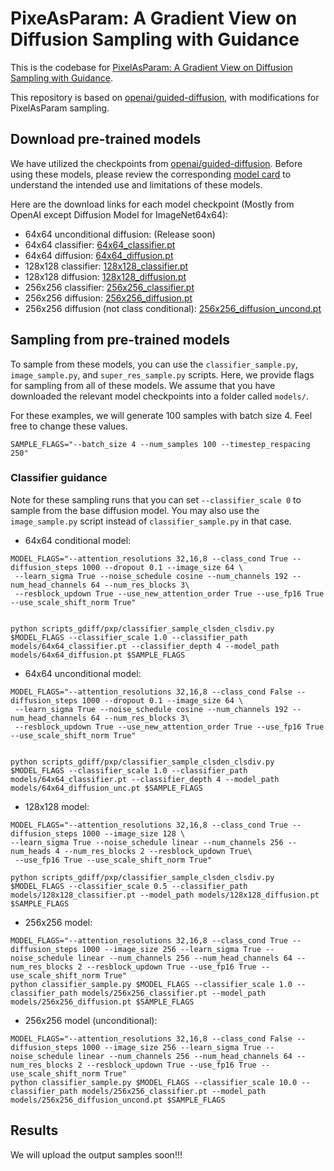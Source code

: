 # PixeAsParam: A Gradient View on Diffusion Sampling with Guidance

This is the codebase for [PixelAsParam: A Gradient View on Diffusion Sampling with Guidance](https://proceedings.mlr.press/v202/dinh23a/dinh23a.pdf).

This repository is based on [openai/guided-diffusion](https://github.com/openai/guided-diffusion), with modifications for PixelAsParam sampling.

## Download pre-trained models

We have utilized the checkpoints from [openai/guided-diffusion](https://github.com/openai/guided-diffusion). Before using these models, please review the corresponding [model card](model-card.md) to understand the intended use and limitations of these models.



Here are the download links for each model checkpoint (Mostly from OpenAI except Diffusion Model for ImageNet64x64):
 * 64x64 unconditional diffusion: (Release soon) 
 * 64x64 classifier: [64x64_classifier.pt](https://openaipublic.blob.core.windows.net/diffusion/jul-2021/64x64_classifier.pt)
 * 64x64 diffusion: [64x64_diffusion.pt](https://openaipublic.blob.core.windows.net/diffusion/jul-2021/64x64_diffusion.pt)
 * 128x128 classifier: [128x128_classifier.pt](https://openaipublic.blob.core.windows.net/diffusion/jul-2021/128x128_classifier.pt)
 * 128x128 diffusion: [128x128_diffusion.pt](https://openaipublic.blob.core.windows.net/diffusion/jul-2021/128x128_diffusion.pt)
 * 256x256 classifier: [256x256_classifier.pt](https://openaipublic.blob.core.windows.net/diffusion/jul-2021/256x256_classifier.pt)
 * 256x256 diffusion: [256x256_diffusion.pt](https://openaipublic.blob.core.windows.net/diffusion/jul-2021/256x256_diffusion.pt)
 * 256x256 diffusion (not class conditional): [256x256_diffusion_uncond.pt](https://openaipublic.blob.core.windows.net/diffusion/jul-2021/256x256_diffusion_uncond.pt)

## Sampling from pre-trained models

To sample from these models, you can use the `classifier_sample.py`, `image_sample.py`, and `super_res_sample.py` scripts.
Here, we provide flags for sampling from all of these models.
We assume that you have downloaded the relevant model checkpoints into a folder called `models/`.

For these examples, we will generate 100 samples with batch size 4. Feel free to change these values.

```
SAMPLE_FLAGS="--batch_size 4 --num_samples 100 --timestep_respacing 250"
```

### Classifier guidance

Note for these sampling runs that you can set `--classifier_scale 0` to sample from the base diffusion model.
You may also use the `image_sample.py` script instead of `classifier_sample.py` in that case.

 * 64x64 conditional model:

```
MODEL_FLAGS="--attention_resolutions 32,16,8 --class_cond True --diffusion_steps 1000 --dropout 0.1 --image_size 64 \
 --learn_sigma True --noise_schedule cosine --num_channels 192 --num_head_channels 64 --num_res_blocks 3\
 --resblock_updown True --use_new_attention_order True --use_fp16 True --use_scale_shift_norm True"


python scripts_gdiff/pxp/classifier_sample_clsden_clsdiv.py $MODEL_FLAGS --classifier_scale 1.0 --classifier_path models/64x64_classifier.pt --classifier_depth 4 --model_path models/64x64_diffusion.pt $SAMPLE_FLAGS
```

 * 64x64 unconditional model:

```
MODEL_FLAGS="--attention_resolutions 32,16,8 --class_cond False --diffusion_steps 1000 --dropout 0.1 --image_size 64 \
 --learn_sigma True --noise_schedule cosine --num_channels 192 --num_head_channels 64 --num_res_blocks 3\
 --resblock_updown True --use_new_attention_order True --use_fp16 True --use_scale_shift_norm True"


python scripts_gdiff/pxp/classifier_sample_clsden_clsdiv.py $MODEL_FLAGS --classifier_scale 1.0 --classifier_path models/64x64_classifier.pt --classifier_depth 4 --model_path models/64x64_diffusion_unc.pt $SAMPLE_FLAGS
```

 * 128x128 model:

```
MODEL_FLAGS="--attention_resolutions 32,16,8 --class_cond True --diffusion_steps 1000 --image_size 128 \
--learn_sigma True --noise_schedule linear --num_channels 256 --num_heads 4 --num_res_blocks 2 --resblock_updown True\
 --use_fp16 True --use_scale_shift_norm True"
 
python scripts_gdiff/pxp/classifier_sample_clsden_clsdiv.py $MODEL_FLAGS --classifier_scale 0.5 --classifier_path models/128x128_classifier.pt --model_path models/128x128_diffusion.pt $SAMPLE_FLAGS
```

 * 256x256 model:

```
MODEL_FLAGS="--attention_resolutions 32,16,8 --class_cond True --diffusion_steps 1000 --image_size 256 --learn_sigma True --noise_schedule linear --num_channels 256 --num_head_channels 64 --num_res_blocks 2 --resblock_updown True --use_fp16 True --use_scale_shift_norm True"
python classifier_sample.py $MODEL_FLAGS --classifier_scale 1.0 --classifier_path models/256x256_classifier.pt --model_path models/256x256_diffusion.pt $SAMPLE_FLAGS
```

 * 256x256 model (unconditional):

```
MODEL_FLAGS="--attention_resolutions 32,16,8 --class_cond False --diffusion_steps 1000 --image_size 256 --learn_sigma True --noise_schedule linear --num_channels 256 --num_head_channels 64 --num_res_blocks 2 --resblock_updown True --use_fp16 True --use_scale_shift_norm True"
python classifier_sample.py $MODEL_FLAGS --classifier_scale 10.0 --classifier_path models/256x256_classifier.pt --model_path models/256x256_diffusion_uncond.pt $SAMPLE_FLAGS
```





## Results

We will upload the output samples soon!!!

[//]: # (This table summarizes our ImageNet results for pure guided diffusion models:)

[//]: # ()
[//]: # (| Dataset          | FID  | Precision | Recall |)

[//]: # (|------------------|------|-----------|--------|)

[//]: # (| ImageNet 64x64   | 2.07 | 0.74      | 0.63   |)

[//]: # (| ImageNet 128x128 | 2.97 | 0.78      | 0.59   |)

[//]: # (| ImageNet 256x256 | 4.59 | 0.82      | 0.52   |)

[//]: # (| ImageNet 512x512 | 7.72 | 0.87      | 0.42   |)

